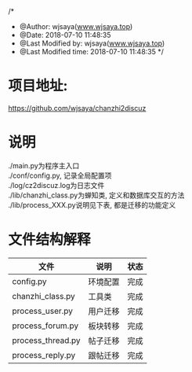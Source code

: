 /*
 * @Author: wjsaya(www.wjsaya.top) 
 * @Date: 2018-07-10 11:48:35 
 * @Last Modified by:   wjsaya(www.wjsaya.top) 
 * @Last Modified time: 2018-07-10 11:48:35 
 */
# 项目地址:
https://github.com/wjsaya/chanzhi2discuz  

# 说明
./main.py为程序主入口  
./conf/config.py, 记录全局配置项  
./log/cz2discuz.log为日志文件  
./lib/chanzhi_class.py为蝉知类, 定义和数据库交互的方法  
./lib/process_XXX.py说明见下表, 都是迁移的功能定义  

# 文件结构解释
文件|说明|状态
--|--|--
config.py|环境配置|完成
chanzhi_class.py|工具类|完成
process_user.py|用户迁移|完成
process_forum.py|板块转移|完成
process_thread.py|帖子迁移|完成
process_reply.py|跟帖迁移|完成
